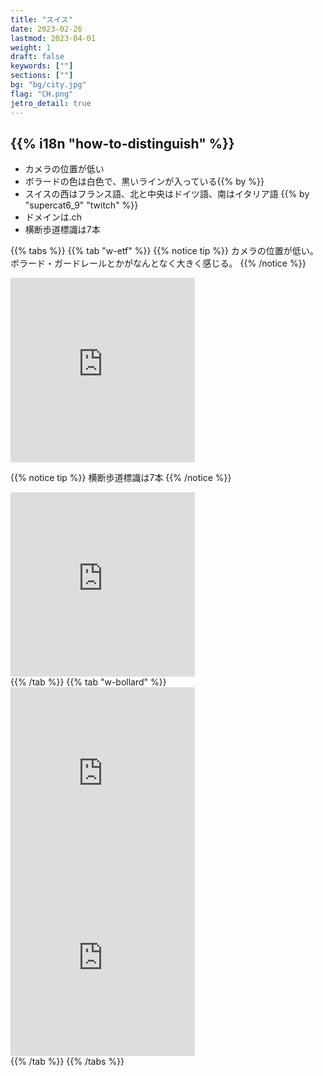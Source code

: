 ```yaml
---
title: "スイス"
date: 2023-02-26
lastmod: 2023-04-01
weight: 1
draft: false
keywords: [""]
sections: [""]
bg: "bg/city.jpg"
flag: "CH.png"
jetro_detail: true
---
```


<div class="main-desciption country-description">
    <h2 class="section-title">{{% i18n "how-to-distinguish" %}}</h2>
    <ul class="rule-list">
        <li>カメラの位置が<span class="quiz">低い</span></li>
        <li>ボラードの色は<span class="quiz">白色で、黒いラインが入っている</span>{{% by %}}</li>
        <li>スイスの西はフランス語、北と中央はドイツ語、南はイタリア語 {{% by "supercat6_9" "twitch" %}}</li>
        <li>ドメインは<span class="quiz">.ch</span></li>
        <li>横断歩道標識は<span class="quiz">7本</span></li>
    </ul>
</div>



{{% tabs  %}}
{{% tab "w-etf" %}}
{{% notice tip %}}
カメラの位置が<span class="quiz">低い</span>。ボラード・ガードレールとかがなんとなく大きく感じる。
{{% /notice %}}
<div class="googlemap-if">
<iframe src="https://www.google.com/maps/embed?pb=!4v1681178603779!6m8!1m7!1sA-rIrs21pa0ekJ-YHu7SnQ!2m2!1d46.43383991913235!2d6.215215268258848!3f156.84252322058015!4f-29.774979667684235!5f1.6309698553254481" width="295" height="295" style="border:0;" allowfullscreen="" loading="lazy" referrerpolicy="no-referrer-when-downgrade"></iframe>
</div>

{{% notice tip %}}
横断歩道標識は<span class="quiz">7本</span>
{{% /notice %}}
<div class="googlemap-if">
<iframe src="https://www.google.com/maps/embed?pb=!4v1681178766716!6m8!1m7!1sqU0RhMQ03W8MoGUaDo-WCw!2m2!1d47.50194796620642!2d8.748133434807883!3f204.86056058662615!4f8.314344385362517!5f2.69298479494764" width="295" height="295" style="border:0;" allowfullscreen="" loading="lazy" referrerpolicy="no-referrer-when-downgrade"></iframe>
</div>
{{% /tab %}}
{{% tab "w-bollard" %}}
<div class="googlemap-if">
<iframe src="https://www.google.com/maps/embed?pb=!4v1679244668707!6m8!1m7!1sHra-7aZpgqLP7iI8XFgXtA!2m2!1d46.43315174679127!2d6.213722842307408!3f45.06237691668897!4f-18.81163556144068!5f0.7820865974627469" width="295" height="295" style="border:0;" allowfullscreen="" loading="lazy" referrerpolicy="no-referrer-when-downgrade"></iframe>
<iframe src="https://www.google.com/maps/embed?pb=!4v1679244792427!6m8!1m7!1sPMHwcoh2VoA8blwhGaoToQ!2m2!1d46.43273244754971!2d6.213203270503473!3f227.8736036904779!4f-3.4794664452782627!5f3.325193203789971" width="295" height="295" style="border:0;" allowfullscreen="" loading="lazy" referrerpolicy="no-referrer-when-downgrade"></iframe>
</div>
{{% /tab %}}
{{% /tabs %}}
